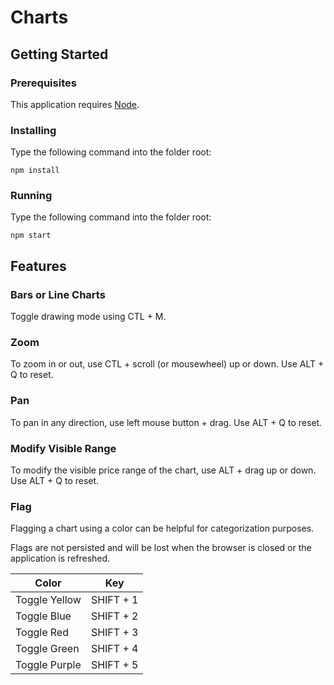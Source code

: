 # Charts

## Getting Started

### Prerequisites

This application requires [Node](https://nodejs.org/en/download/).

### Installing

Type the following command into the folder root:

```
npm install
```

### Running

Type the following command into the folder root:

```
npm start
```

## Features

### Bars or Line Charts

Toggle drawing mode using CTL + M.

### Zoom

To zoom in or out, use CTL + scroll (or mousewheel) up or down. Use ALT + Q to reset.

### Pan

To pan in any direction, use left mouse button + drag. Use ALT + Q to reset.

### Modify Visible Range

To modify the visible price range of the chart, use ALT + drag up or down. Use ALT + Q to reset.

### Flag

Flagging a chart using a color can be helpful for categorization purposes.

Flags are not persisted and will be lost when the browser is closed or the application is refreshed.

| Color         | Key       |
| ------------- |-----------|
| Toggle Yellow | SHIFT + 1 |
| Toggle Blue   | SHIFT + 2 |
| Toggle Red    | SHIFT + 3 |
| Toggle Green  | SHIFT + 4 |
| Toggle Purple | SHIFT + 5 | 
